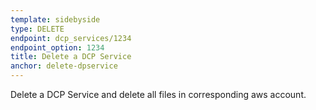 ```yaml
---
template: sidebyside
type: DELETE
endpoint: dcp_services/1234
endpoint_option: 1234
title: Delete a DCP Service
anchor: delete-dpservice
---
```

Delete a DCP Service and delete all files in corresponding aws account.
